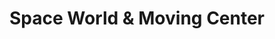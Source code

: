 ---
title: "Space World & Moving Center"
url: /russellville/space-world-und-moving-center/
shop: Mieten
---